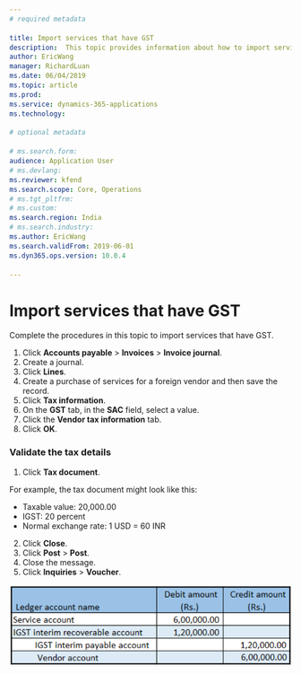 ```yaml
---
# required metadata

title: Import services that have GST
description:  This topic provides information about how to import services that include GST.
author: EricWang
manager: RichardLuan
ms.date: 06/04/2019
ms.topic: article
ms.prod: 
ms.service: dynamics-365-applications
ms.technology: 

# optional metadata

# ms.search.form: 
audience: Application User
# ms.devlang: 
ms.reviewer: kfend
ms.search.scope: Core, Operations
# ms.tgt_pltfrm: 
# ms.custom: 
ms.search.region: India
# ms.search.industry: 
ms.author: EricWang
ms.search.validFrom: 2019-06-01
ms.dyn365.ops.version: 10.0.4

---
```


# Import services that have GST

Complete the procedures in this topic to import services that have GST.

1. Click **Accounts payable** \> **Invoices** \> **Invoice journal**.
2. Create a journal.
3. Click **Lines**.
4. Create a purchase of services for a foreign vendor and then save the record.
5. Click **Tax information**.
6. On the **GST** tab, in the **SAC** field, select a value.
7. Click the **Vendor tax information** tab.
8. Click **OK**.

### Validate the tax details

1. Click **Tax document**.

For example, the tax document might look like this:

- Taxable value: 20,000.00
- IGST: 20 percent
- Normal exchange rate: 1 USD = 60 INR

2. Click **Close**.
3. Click **Post** \> **Post**.
4. Close the message.
5. Click **Inquiries** \> **Voucher**.

![](media/Annotation-2019-05-21-104142.png)
